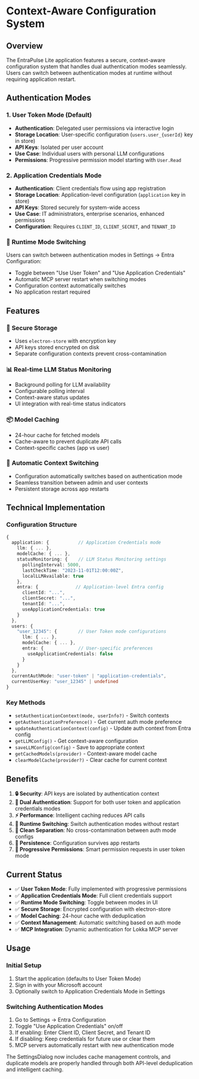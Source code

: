 # Context-Aware Configuration System

## Overview

The EntraPulse Lite application features a secure, context-aware configuration system that handles dual authentication modes seamlessly. Users can switch between authentication modes at runtime without requiring application restart.

## Authentication Modes

### 1. **User Token Mode (Default)**
- **Authentication**: Delegated user permissions via interactive login
- **Storage Location**: User-specific configuration (`users.user_{userId}` key in store)
- **API Keys**: Isolated per user account
- **Use Case**: Individual users with personal LLM configurations
- **Permissions**: Progressive permission model starting with `User.Read`

### 2. **Application Credentials Mode**
- **Authentication**: Client credentials flow using app registration
- **Storage Location**: Application-level configuration (`application` key in store)
- **API Keys**: Stored securely for system-wide access
- **Use Case**: IT administrators, enterprise scenarios, enhanced permissions
- **Configuration**: Requires `CLIENT_ID`, `CLIENT_SECRET`, and `TENANT_ID`

### 🔄 **Runtime Mode Switching**
Users can switch between authentication modes in Settings → Entra Configuration:
- Toggle between "Use User Token" and "Use Application Credentials"
- Automatic MCP server restart when switching modes
- Configuration context automatically switches
- No application restart required

## Features

### 🔐 **Secure Storage**
- Uses `electron-store` with encryption key
- API keys stored encrypted on disk
- Separate configuration contexts prevent cross-contamination

### 📊 **Real-time LLM Status Monitoring**
- Background polling for LLM availability
- Configurable polling interval
- Context-aware status updates
- UI integration with real-time status indicators

### 📦 **Model Caching**
- 24-hour cache for fetched models
- Cache-aware to prevent duplicate API calls
- Context-specific caches (app vs user)

### 🔄 **Automatic Context Switching**
- Configuration automatically switches based on authentication mode
- Seamless transition between admin and user contexts
- Persistent storage across app restarts

## Technical Implementation

### Configuration Structure
```typescript
{
  application: {           // Application Credentials mode
    llm: { ... },
    modelCache: { ... },
    statusMonitoring: {    // LLM Status Monitoring settings
      pollingInterval: 5000,
      lastCheckTime: "2023-11-01T12:00:00Z",
      localLLMAvailable: true
    },
    entra: {              // Application-level Entra config
      clientId: "...",
      clientSecret: "...",
      tenantId: "...",
      useApplicationCredentials: true
    }
  },
  users: {
    "user_12345": {        // User Token mode configurations
      llm: { ... },
      modelCache: { ... },
      entra: {             // User-specific preferences
        useApplicationCredentials: false
      }
    }
  },
  currentAuthMode: "user-token" | "application-credentials",
  currentUserKey: "user_12345" | undefined
}
```

### Key Methods
- `setAuthenticationContext(mode, userInfo?)` - Switch contexts
- `getAuthenticationPreference()` - Get current auth mode preference
- `updateAuthenticationContext(config)` - Update auth context from Entra config
- `getLLMConfig()` - Get context-aware configuration
- `saveLLMConfig(config)` - Save to appropriate context
- `getCachedModels(provider)` - Context-aware model cache
- `clearModelCache(provider?)` - Clear cache for current context

## Benefits

1. **🔒 Security**: API keys are isolated by authentication context
2. **👥 Dual Authentication**: Support for both user token and application credentials modes
3. **⚡ Performance**: Intelligent caching reduces API calls
4. **🔄 Runtime Switching**: Switch authentication modes without restart
5. **🧹 Clean Separation**: No cross-contamination between auth mode configs
6. **💾 Persistence**: Configuration survives app restarts
7. **🎯 Progressive Permissions**: Smart permission requests in user token mode

## Current Status

- ✅ **User Token Mode**: Fully implemented with progressive permissions
- ✅ **Application Credentials Mode**: Full client credentials support
- ✅ **Runtime Mode Switching**: Toggle between modes in UI
- ✅ **Secure Storage**: Encrypted configuration with electron-store
- ✅ **Model Caching**: 24-hour cache with deduplication
- ✅ **Context Management**: Automatic switching based on auth mode
- ✅ **MCP Integration**: Dynamic authentication for Lokka MCP server

## Usage

### Initial Setup
1. Start the application (defaults to User Token Mode)
2. Sign in with your Microsoft account
3. Optionally switch to Application Credentials Mode in Settings

### Switching Authentication Modes
1. Go to Settings → Entra Configuration
2. Toggle "Use Application Credentials" on/off
3. If enabling: Enter Client ID, Client Secret, and Tenant ID
4. If disabling: Keep credentials for future use or clear them
5. MCP servers automatically restart with new authentication mode

The SettingsDialog now includes cache management controls, and duplicate models are properly handled through both API-level deduplication and intelligent caching.
